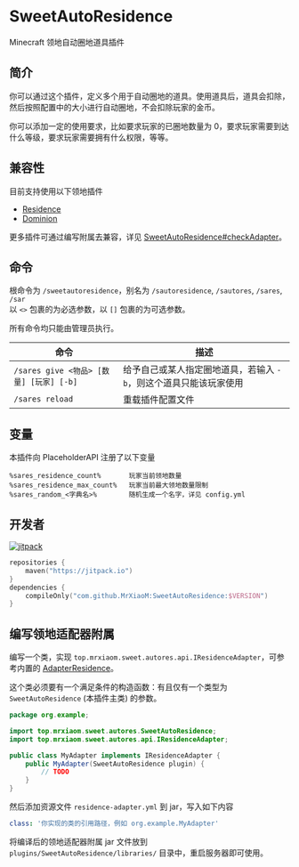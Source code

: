 # SweetAutoResidence

Minecraft 领地自动圈地道具插件

## 简介

你可以通过这个插件，定义多个用于自动圈地的道具。使用道具后，道具会扣除，然后按照配置中的大小进行自动圈地，不会扣除玩家的金币。

你可以添加一定的使用要求，比如要求玩家的已圈地数量为 0，要求玩家需要到达什么等级，要求玩家需要拥有什么权限，等等。

## 兼容性

目前支持使用以下领地插件
+ [Residence](https://www.spigotmc.org/resources/11480/)
+ [Dominion](https://www.minebbs.com/resources/7933/)

更多插件可通过编写附属去兼容，详见 [SweetAutoResidence#checkAdapter](src/main/java/top/mrxiaom/sweet/autores/SweetAutoResidence.java)。

## 命令

根命令为 `/sweetautoresidence`，别名为 `/sautoresidence`, `/sautores`, `/sares`, `/sar`  
以 `<>` 包裹的为必选参数，以 `[]` 包裹的为可选参数。

所有命令均只能由管理员执行。

| 命令                                | 描述                                  |
|-----------------------------------|-------------------------------------|
| `/sares give <物品> [数量] [玩家] [-b]` | 给予自己或某人指定圈地道具，若输入 `-b`，则这个道具只能该玩家使用 |
| `/sares reload`                   | 重载插件配置文件                            |

## 变量

本插件向 PlaceholderAPI 注册了以下变量

```
%sares_residence_count%       玩家当前领地数量
%sares_residence_max_count%   玩家当前最大领地数量限制
%sares_random_<字典名>%        随机生成一个名字，详见 config.yml
```

## 开发者

[![jitpack](https://jitpack.io/v/MrXiaoM/SweetAutoResidence.svg)](https://jitpack.io/#MrXiaoM/SweetAutoResidence)
```kotlin
repositories {
    maven("https://jitpack.io")
}
dependencies {
    compileOnly("com.github.MrXiaoM:SweetAutoResidence:$VERSION")
}
```

## 编写领地适配器附属

编写一个类，实现 `top.mrxiaom.sweet.autores.api.IResidenceAdapter`，可参考内置的 [AdapterResidence](https://github.com/MrXiaoM/SweetAutoResidence/blob/main/src/main/java/top/mrxiaom/sweet/autores/impl/residence/AdapterResidence.java)。

这个类必须要有一个满足条件的构造函数：有且仅有一个类型为 `SweetAutoResidence` (本插件主类) 的参数。
```java
package org.example;

import top.mrxiaom.sweet.autores.SweetAutoResidence;
import top.mrxiaom.sweet.autores.api.IResidenceAdapter;

public class MyAdapter implements IResidenceAdapter {
    public MyAdapter(SweetAutoResidence plugin) {
        // TODO
    }
}
```

然后添加资源文件 `residence-adapter.yml` 到 jar，写入如下内容
```yaml
class: '你实现的类的引用路径，例如 org.example.MyAdapter'
```

将编译后的领地适配器附属 jar 文件放到 `plugins/SweetAutoResidence/libraries/` 目录中，重启服务器即可使用。
